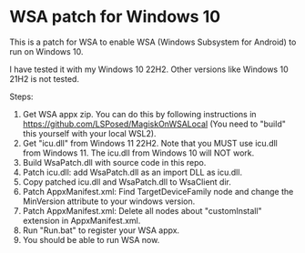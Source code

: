 # WSA patch for Windows 10

This is a patch for WSA to enable WSA (Windows Subsystem for Android) to run on Windows 10.

I have tested it with my Windows 10 22H2. Other versions like Windows 10 21H2 is not tested.

Steps:

1. Get WSA appx zip. You can do this by following instructions in https://github.com/LSPosed/MagiskOnWSALocal (You need to "build" this yourself with your local WSL2).
2. Get "icu.dll" from Windows 11 22H2. Note that you MUST use icu.dll from Windows 11. The icu.dll from Windows 10 will NOT work.
3. Build WsaPatch.dll with source code in this repo.
4. Patch icu.dll: add WsaPatch.dll as an import DLL as icu.dll.
5. Copy patched icu.dll and WsaPatch.dll to WsaClient dir.
6. Patch AppxManifest.xml: Find TargetDeviceFamily node and change the MinVersion attribute to your windows version.
7. Patch AppxManifest.xml: Delete all nodes about "customInstall" extension in AppxManifest.xml.
8. Run "Run.bat" to register your WSA appx.
9. You should be able to run WSA now.
